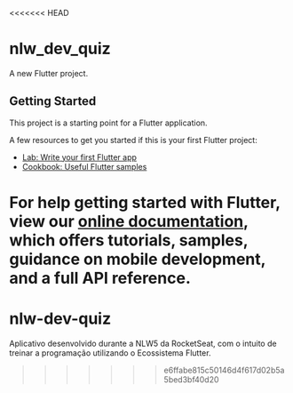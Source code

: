 <<<<<<< HEAD
# nlw_dev_quiz

A new Flutter project.

## Getting Started

This project is a starting point for a Flutter application.

A few resources to get you started if this is your first Flutter project:

- [Lab: Write your first Flutter app](https://flutter.dev/docs/get-started/codelab)
- [Cookbook: Useful Flutter samples](https://flutter.dev/docs/cookbook)

For help getting started with Flutter, view our
[online documentation](https://flutter.dev/docs), which offers tutorials,
samples, guidance on mobile development, and a full API reference.
=======
# nlw-dev-quiz
Aplicativo desenvolvido durante a NLW5 da RocketSeat, com o intuito de treinar a programação utilizando o Ecossistema Flutter.
>>>>>>> e6ffabe815c50146d4f617d02b5a5bed3bf40d20
